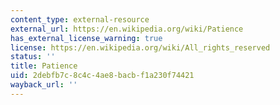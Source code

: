 ```yaml
---
content_type: external-resource
external_url: https://en.wikipedia.org/wiki/Patience
has_external_license_warning: true
license: https://en.wikipedia.org/wiki/All_rights_reserved
status: ''
title: Patience
uid: 2debfb7c-8c4c-4ae8-bacb-f1a230f74421
wayback_url: ''
---
```

